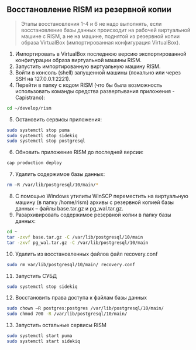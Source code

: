 ## Восстановление RISM из резервной копии
> Этапы восстановления 1-4 и 6 не надо выполнять, если восстановление базы данных происходит на рабочей виртуальной машине с RISM, а не на машине, поднятой из резервной копии образа VirtualBox (импортированная конфигурация VirtualBox).

1.	Импортировать в VirtualBox последнюю версию экспортированной конфигурации образа виртуальной машины RISM.
2.	Запустить импортированную виртуальную машину RISM.
3.	Войти в консоль (shell) запущенной машины (локально или через SSH на 127.0.0.1:2221).
4.	Перейти в папку с кодом RISM (что бы была возможность использовать команды средства развертывания приложения - Capistrano):
```bash
cd ~/develop/rism
```
5.	Остановить сервисы приложения:
```bash
sudo systemctl stop puma
sudo systemctl stop sidekiq
sudo systemctl stop postgresql
```
6.	Обновить приложение RISM до последней версии:
```bash
cap production deploy
```
7.	Удалить содержимое базы данных:
```bash
rm –R /var/lib/postgresql/10/main/*
```
8.	С помощью Windows утилиты WinSCP переместить на виртуальную машину (в папку /home/rism) архивы с резервной копией базы данных – файлы base.tar.gz и pg_wal.tar.gz.
9.	Разархивировать содержимое резервной копии в папку базы данных:
```bash
cd ~
tar -zxvf base.tar.gz -C /var/lib/postgresql/10/main
tar -zxvf pg_wal.tar.gz -C /var/lib/postgresql/10/main
```
10.	Удалить из восстановленных файлов файл recovery.conf
```bash
sudo rm var/lib/postgresql/10/main/ recovery.conf
```
11.	Запустить СУБД
```bash
sudo systemctl stop sidekiq
```
12.	Восстановить права доступа к файлам базы данных
```bash
sudo chown –R postgres:postgres /var/lib/postgresql/10/main/
sudo chmod 700 -R /var/lib/postgresql/10/main/
```
13.	Запустить остальные сервисы RISM
```bash
sudo systemctl start puma
sudo systemctl start sidekiq
```

